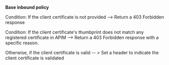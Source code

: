 <p class="demoTitle"><strong>Base inbound policy</strong></p>
<p>Condition: If the client certificate is not provided --&gt; Return a 403 Forbidden response</p>
<p>Condition: If the client certificate's thumbprint does not match any registered certificate in APIM --&gt; Return a 403 Forbidden response with a specific reason.</p>
<p>Otherwise, if the client certificate is valid -- &gt;&nbsp;Set a header to indicate the client certificate is validated</p>
<!-- Comments are visible in the HTML source only -->
